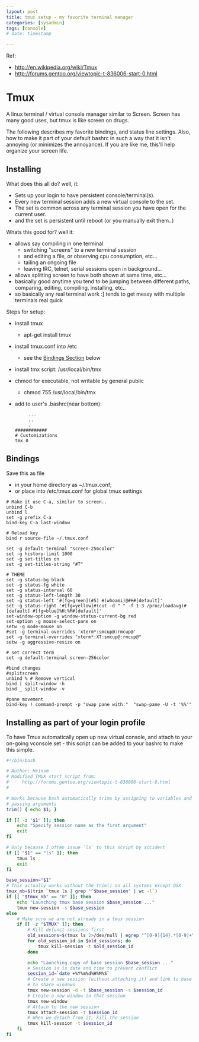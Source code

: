 ```yaml
---
layout: post
title: tmux setup - my favorite terminal manager
categories: [sysadmin]
tags: [console]
# date: timestamp

---
```


Ref:

* http://en.wikipedia.org/wiki/Tmux
* http://forums.gentoo.org/viewtopic-t-836006-start-0.html


# Tmux

A linux terminal / virtual console manager similar to Screen.  Screen has many good uses, but tmux is like screen on drugs.

The following describes my favorite bindings, and status line settings.  Also, how to make it part of your default bashrc in such a way that it isn't annoying (or minimizes the annoyance).  If you are like me, this'll help organize your screen life.

## Installing

What does this all do?  well, it:

* Sets up your login to have persistent console/terminal(s).
* Every new terminal session adds a new virtual console to the set.
* The set is common across any terminal session you have open for the current user.
* and the set is persistent until reboot (or you manually exit them..)

Whats this good for? well it:

* allows say compiling in one terminal
    - switching "screens" to a new terminal session
    - and editing a file, or observing cpu consumption, etc...
    - tailing an ongoing file 
    - leaving IRC, telnet, serial sessions open in background...
* allows splitting screen to have both shown at same time, etc...
* basically good anytime you tend to be jumping between different paths, comparing, editing, compiling, installing, etc..
* so basically any real terminal work :] tends to get messy with multiple terminals real quick


Steps for setup:

* install tmux
    - apt-get install tmux
* install tmux.conf into /etc
    - see the [Bindings Section](#bindings) below
* install tmx script: /usr/local/bin/tmx
* chmod for executable, not writable by general public
    - chmod 755 /usr/local/bin/tmx
* add to user's .bashrc(near bottom):

    ```text
         ...
         ..
         .
    ############
    # Customizations
    tmx 0
    ```

## <a name="bindings"></a>Bindings

Save this as file

* in your home directory as ~/.tmux.conf;
* or place into /etc/tmux.conf for global tmux settings

```text
# Make it use C-a, similar to screen..
unbind C-b
unbind l
set -g prefix C-a
bind-key C-a last-window
 
# Reload key
bind r source-file ~/.tmux.conf
 
set -g default-terminal "screen-256color"
set -g history-limit 1000
set -g set-titles on
set -g set-titles-string "#T"
 
# THEME
set -g status-bg black
set -g status-fg white
set -g status-interval 60
set -g status-left-length 30
set -g status-left '#[fg=green](#S) #(whoami)@#H#[default]'
set -g status-right '#[fg=yellow]#(cut -d " " -f 1-3 /proc/loadavg)#[default] #[fg=blue]%H:%M#[default]'
set-window-option -g window-status-current-bg red
set-option -g mouse-select-pane on
setw -g mode-mouse on
#set -g terminal-overrides 'xterm*:smcup@:rmcup@'
set -g terminal-overrides "xterm*:XT:smcup@:rmcup@"
setw -g aggressive-resize on
 
# set correct term
set -g default-terminal screen-256color

#bind changes
#splitscreen
unbind % # Remove vertical
bind | split-window -h
bind _ split-window -v

#pane movement
bind-key ! command-prompt -p "swap pane with:"  "swap-pane -U -t '%%'"
```


## Installing as part of your login profile

To have Tmux automatically open up new virtual console, and attach to your on-going vconsole set - this script can be added to your bashrc to make this simple.

```bash
#!/bin/bash

# Author: Heinsm
# Modified TMUX start script from:
#     http://forums.gentoo.org/viewtopic-t-836006-start-0.html
#

# Works because bash automatically trims by assigning to variables and by 
# passing arguments
trim() { echo $1; }

if [[ -z "$1" ]]; then
    echo "Specify session name as the first argument"
    exit
fi

# Only because I often issue `ls` to this script by accident
if [[ "$1" == "ls" ]]; then
    tmux ls
    exit
fi

base_session="$1"
# This actually works without the trim() on all systems except OSX
tmux_nb=$(trim `tmux ls | grep "^$base_session" | wc -l`)
if [[ "$tmux_nb" == "0" ]]; then
    echo "Launching tmux base session $base_session ..."
    tmux new-session -s $base_session
else
    # Make sure we are not already in a tmux session
    if [[ -z "$TMUX" ]]; then
        # Kill defunct sessions first
        old_sessions=$(tmux ls 2>/dev/null | egrep "^[0-9]{14}.*[0-9]+\)$" | cut -f 1 -d:)
        for old_session_id in $old_sessions; do
            tmux kill-session -t $old_session_id
        done

        echo "Launching copy of base session $base_session ..."
        # Session is is date and time to prevent conflict
        session_id=`date +%Y%m%d%H%M%S`
        # Create a new session (without attaching it) and link to base session 
        # to share windows
        tmux new-session -d -t $base_session -s $session_id
        # Create a new window in that session
        tmux new-window
        # Attach to the new session
        tmux attach-session -t $session_id
        # When we detach from it, kill the session
        tmux kill-session -t $session_id
    fi
fi 
```
